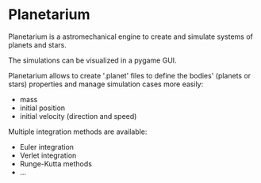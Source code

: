 # Planetarium

Planetarium is a astromechanical engine to create and simulate systems of planets and stars.

The simulations can be visualized in a pygame GUI.

Planetarium allows to create '.planet' files to define the bodies' (planets or stars) properties and manage simulation cases more easily:
- mass
- initial position
- initial velocity (direction and speed)

Multiple integration methods are available:
- Euler integration
- Verlet integration
- Runge-Kutta methods
- ...
